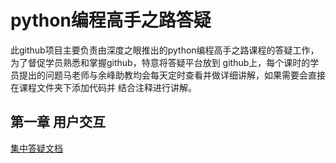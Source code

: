 # python编程高手之路答疑  
此github项目主要负责由深度之眼推出的python编程高手之路课程的答疑工作，为了督促学员熟悉和掌握github，特意将答疑平台放到
github上，每个课时的学员提出的问题马老师与余峰助教均会每天定时查看并做详细讲解，如果需要会直接在课程文件夹下添加代码并
结合注释进行讲解。  
## 第一章 用户交互  
[集中答疑文档]([https://github.com/RainMoun/the_road_of_python_programming_master/blob/master/lession_1/lession_1.md])
